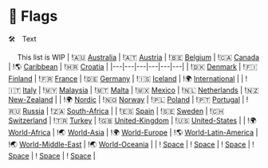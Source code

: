 🏁 Flags
===============

🛠 Text

 
This list is WIP
| !🇦🇺 [Australia]  | !🇦🇹 [Austria]  | !🇧🇪 [Belgium]  | !🇨🇦 [Canada]  | !🌎 [Caribbean] | !🇭🇷 [Croatia]  |
|---|---|---|---|---|---|
| !🇩🇰 [Denmark]  | !🇫🇮 [Finland]  | !🇫🇷 [France]  | !🇩🇪 [Germany]  | !🇮🇸 [Iceland]  | !🌍 [International] |
| !🇮🇹 [Italy]  | !🇲🇾 [Malaysia]  | !🇲🇹 [Malta]  | !🇲🇽 [Mexico]  | !🇳🇱 [Netherlands]  | !🇳🇿 [New-Zealand]  |
| !🌍 [Nordic] | !🇳🇴 [Norway]  | !🇵🇱 [Poland]  | !🇵🇹 [Portugal]  | !🇷🇺 [Russia]  | !🇿🇦 [South-Africa]  |
| !🇪🇸 [Spain]  | !🇸🇪 [Sweden]  | !🇨🇭 [Switzerland]  | !🇹🇷 [Turkey]  | !🇬🇧 [United-Kingdom]  | !🇺🇸 [United-States]  |
| !🌍 [World-Africa] | !🌏 [World-Asia] | !🌍 [World-Europe] | !🌎 [World-Latin-America] | !🌏 [World-Middle-East] | !🌏 [World-Oceania] |
| ! [Space] | ! [Space] | ! [Space] | ! [Space] | ! [Space] | ! [Space] |

[Australia]:https://github.com/Tapiosinn/tv-logos/blob/master/countries/australia "Australia"
[Austria]:https://github.com/Tapiosinn/tv-logos/blob/master/countries/austria "Austria"
[Belgium]:https://github.com/Tapiosinn/tv-logos/blob/master/countries/belgium "Belgium"
[Canada]:https://github.com/Tapiosinn/tv-logos/blob/master/countries/canada "Canada"
[Caribbean]:https://github.com/Tapiosinn/tv-logos/blob/master/countries/caribbean "Caribbean"
[Croatia]:https://github.com/Tapiosinn/tv-logos/blob/master/countries/croatia "Croatia"
[Denmark]:https://github.com/Tapiosinn/tv-logos/blob/master/countries/denmark "Denmark"
[Finland]:https://github.com/Tapiosinn/tv-logos/blob/master/countries/finland "Finland"
[France]:https://github.com/Tapiosinn/tv-logos/blob/master/countries/france "France"
[Germany]:https://github.com/Tapiosinn/tv-logos/blob/master/countries/germany "Germany"
[Iceland]:https://github.com/Tapiosinn/tv-logos/blob/master/countries/iceland "Iceland"
[International]:https://github.com/Tapiosinn/tv-logos/blob/master/countries/international "International"
[Italy]:https://github.com/Tapiosinn/tv-logos/blob/master/countries/italy "Italy"
[Malaysia]:https://github.com/Tapiosinn/tv-logos/blob/master/countries/malaysia "Malaysia"
[Malta]:https://github.com/Tapiosinn/tv-logos/blob/master/countries/malta "Malta"
[Mexico]:https://github.com/Tapiosinn/tv-logos/blob/master/countries/mexico "Mexico"
[Netherlands]:https://github.com/Tapiosinn/tv-logos/blob/master/countries/netherlands "Netherlands"
[New-Zealand]:https://github.com/Tapiosinn/tv-logos/blob/master/countries/new-zealand "New-Zealand"
[Nordic]:https://github.com/Tapiosinn/tv-logos/blob/master/countries/nordic "Nordic"
[Norway]:https://github.com/Tapiosinn/tv-logos/blob/master/countries/norway "Norway"
[Poland]:https://github.com/Tapiosinn/tv-logos/blob/master/countries/poland "Poland"
[Portugal]:https://github.com/Tapiosinn/tv-logos/blob/master/countries/portugal "Portugal"
[Russia]:https://github.com/Tapiosinn/tv-logos/blob/master/countries/russia "Russia"
[South-Africa]:https://github.com/Tapiosinn/tv-logos/blob/master/countries/south-africa "South-Africa"
[Spain]:https://github.com/Tapiosinn/tv-logos/blob/master/countries/spain "Spain"
[Sweden]:https://github.com/Tapiosinn/tv-logos/blob/master/countries/sweden "Sweden"
[Switzerland]:https://github.com/Tapiosinn/tv-logos/blob/master/countries/switzerland "Switzerland"
[Turkey]:https://github.com/Tapiosinn/tv-logos/blob/master/countries/turkey "Turkey"
[United-Kingdom]:https://github.com/Tapiosinn/tv-logos/blob/master/countries/united-kingdom "United-Kingdom"
[United-States]:https://github.com/Tapiosinn/tv-logos/blob/master/countries/United-states "United-States"
[World-Africa]:https://github.com/Tapiosinn/tv-logos/blob/master/countries/world-africa "World-Africa"
[World-Asia]:https://github.com/Tapiosinn/tv-logos/blob/master/countries/world-asia "World-Asia"
[World-Europe]:https://github.com/Tapiosinn/tv-logos/blob/master/countries/world-europe "World-Europe"
[World-Latin-America]:https://github.com/Tapiosinn/tv-logos/blob/master/countries/world-latin-america "World-Latin-America"
[World-Middle-East]:https://github.com/Tapiosinn/tv-logos/blob/master/countries/world-middle-east "World-Middle-East"
[World-Oceania]:https://github.com/Tapiosinn/tv-logos/blob/master/countries/world-oceania "World-Oceania"

[space]:https://github.com/Tapiosinn/tv-logos/blob/master/misc/%CE%A9/space-1500.png
